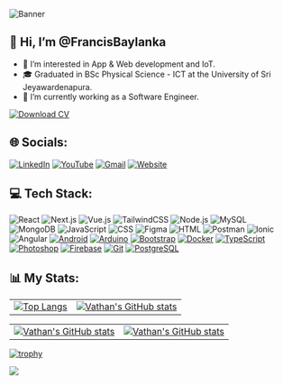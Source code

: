 ![Banner](https://github.com/VathanSilva/VathanSilva/assets/79276987/403de3bb-8a6c-4bf4-a72e-483c2f57b6cf)

## 👋 Hi, I’m @FrancisBaylanka

- 👀 I’m interested in App & Web development and IoT.
- 🎓 Graduated in BSc Physical Science - ICT at the University of Sri Jeyawardenapura.
- 💞️ I’m currently working as a Software Engineer.

[![Download CV](https://img.shields.io/badge/Download-CV-4285F4?style=for-the-badge&logo=google-chrome&logoColor=white)](https://francis-one.vercel.app/Francis%20Silva%20CV.pdf)

## 🌐 Socials:

[![LinkedIn](https://img.shields.io/badge/LinkedIn-0A66C2?style=for-the-badge&logo=linkedin&logoColor=white)](https://www.linkedin.com/in/vathan-silva/)
[![YouTube](https://img.shields.io/badge/YouTube-FF0000?style=for-the-badge&logo=youtube&logoColor=white)](https://www.youtube.com/channel/UCzWYas0cWXTT1YFgZQhLUyQ)
[![Gmail](https://img.shields.io/badge/Gmail-D14836?style=for-the-badge&logo=gmail&logoColor=white)](mailto:vathansilva@gmail.com)
[![Website](https://img.shields.io/badge/Website-4285F4?style=for-the-badge&logo=google-chrome&logoColor=white)](https://francissilva.vercel.app/)

## 💻 Tech Stack:

![React](https://img.shields.io/badge/React-20232A?style=for-the-badge&logo=react&logoColor=61DAFB)
![Next.js](https://img.shields.io/badge/Next.js-000000?style=for-the-badge&logo=nextdotjs&logoColor=white)
![Vue.js](https://img.shields.io/badge/Vue.js-35495E?style=for-the-badge&logo=vuedotjs&logoColor=4FC08D)
![TailwindCSS](https://img.shields.io/badge/TailwindCSS-38B2AC?style=for-the-badge&logo=tailwind-css&logoColor=white)
![Node.js](https://img.shields.io/badge/Node.js-339933?style=for-the-badge&logo=nodedotjs&logoColor=white)
![MySQL](https://img.shields.io/badge/MySQL-4479A1?style=for-the-badge&logo=mysql&logoColor=white)
![MongoDB](https://img.shields.io/badge/MongoDB-4EA94B?style=for-the-badge&logo=mongodb&logoColor=white)
![JavaScript](https://img.shields.io/badge/JavaScript-F7DF1E?style=for-the-badge&logo=javascript&logoColor=black)
![CSS](https://img.shields.io/badge/CSS-1572B6?style=for-the-badge&logo=css3&logoColor=white)
![Figma](https://img.shields.io/badge/Figma-F24E1E?style=for-the-badge&logo=figma&logoColor=white)
![HTML](https://img.shields.io/badge/HTML-E34F26?style=for-the-badge&logo=html5&logoColor=white)
![Postman](https://img.shields.io/badge/Postman-FF6C37?style=for-the-badge&logo=postman&logoColor=white)
![Ionic](https://img.shields.io/badge/Ionic-3880FF?style=for-the-badge&logo=ionic&logoColor=white)
![Angular](https://img.shields.io/badge/Angular-DD0031?style=for-the-badge&logo=angular&logoColor=white)
[![Android](https://img.shields.io/badge/Android-3DDC84?style=for-the-badge&logo=android&logoColor=white)](https://www.android.com/)
[![Arduino](https://img.shields.io/badge/Arduino-00979D?style=for-the-badge&logo=arduino&logoColor=white)](https://www.arduino.cc/)
[![Bootstrap](https://img.shields.io/badge/Bootstrap-7952B3?style=for-the-badge&logo=bootstrap&logoColor=white)](https://getbootstrap.com/)
[![Docker](https://img.shields.io/badge/Docker-2496ED?style=for-the-badge&logo=docker&logoColor=white)](https://www.docker.com/)
[![TypeScript](https://img.shields.io/badge/TypeScript-3178C6?style=for-the-badge&logo=typescript&logoColor=white)](https://www.typescriptlang.org/)
[![Photoshop](https://img.shields.io/badge/Adobe%20Photoshop-31A8FF?style=for-the-badge&logo=adobe%20photoshop&logoColor=white)](https://www.adobe.com/products/photoshop.html)
[![Firebase](https://img.shields.io/badge/Firebase-FFCA28?style=for-the-badge&logo=firebase&logoColor=black)](https://firebase.google.com/)
[![Git](https://img.shields.io/badge/Git-F05032?style=for-the-badge&logo=git&logoColor=white)](https://git-scm.com/)
[![PostgreSQL](https://img.shields.io/badge/PostgreSQL-4169E1?style=for-the-badge&logo=postgresql&logoColor=white)](https://www.postgresql.org/)

## 📊 My Stats:

<table>
  <tr>
    <td><a href="https://github.com/francisbaylanka/README.md">
      <img src="https://github-readme-stats.vercel.app/api/top-langs/?username=francisbaylanka&layout=donut&theme=ambient_gradient" alt="Top Langs" />
    </a></td>
   <td><a href="https://github.com/francisbaylanka/README.md">
      <img src="https://github-readme-stats.vercel.app/api?username=francisbaylanka&show_icons=true&theme=ambient_gradient&rank_icon=github" alt="Vathan's GitHub stats" />
    </a></td>
  </tr>
</table>

<table>
  <tr>
    <td> 
    <a href="https://github.com/francisbaylanka/README.md">
      <img src="https://streak-stats.demolab.com/?user=francisbaylanka&theme=ambient_gradient" alt="Vathan's GitHub stats" />
    </a>
    </td>
   <td><a href="https://github.com/francisbaylanka/README.md">
      <img src="https://github-contributor-stats.vercel.app/api?username=francisbaylanka&limit=5&theme=ambient_gradient" alt="Vathan's GitHub stats" />
    </a></td>
  </tr>
</table>

[![trophy](https://github-profile-trophy.vercel.app/?username=francisbaylanka&rank=SECRET,SSS,SS,S,AAA,AA,A,B,C)](https://github.com/ryo-ma/github-profile-trophy)

[![](https://visitcount.itsvg.in/api?id=francisbaylanka&label=Profile%20Views&color=12&icon=0&pretty=true)](https://visitcount.itsvg.in)
<!---
VathanSilva/VathanSilva is a ✨ special ✨ repository because its `README.md` (this file) appears on your GitHub profile.
You can click the Preview link to take a look at your changes.
--->
